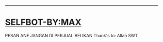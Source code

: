 ----
# [SELFBOT-BY:MAX](https://line.me/R/ti/p/~maxbotline)
PESAN ANE JANGAN DI PERJUAL BELIKAN 
Thank's to:
Allah SWT 

```


